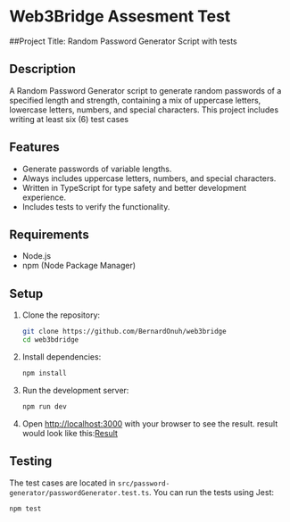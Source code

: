 # Web3Bridge Assesment Test

##Project Title: Random Password Generator Script with tests

## Description
A Random Password Generator script to generate random passwords of a specified length and strength, containing a mix of uppercase letters, lowercase letters, numbers, and special characters. This project includes writing at least six (6) test cases

## Features

- Generate passwords of variable lengths.
- Always includes uppercase letters, numbers, and special characters.
- Written in TypeScript for type safety and better development experience.
- Includes tests to verify the functionality.

## Requirements

- Node.js
- npm (Node Package Manager)

## Setup

1. Clone the repository:
    ```bash
    git clone https://github.com/BernardOnuh/web3bridge
    cd web3bdridge
    ```

2. Install dependencies:
    ```bash
    npm install
    ```

3. Run the development server:
    ```bash
    npm run dev
    ```

4. Open [http://localhost:3000](http://localhost:3000) with your browser to see the result.
   result would look like this:[Result](https://web3bridge-nu.vercel.app/)

## Testing

The test cases are located in `src/password-generator/passwordGenerator.test.ts`. You can run the tests using Jest:

```bash
npm test
